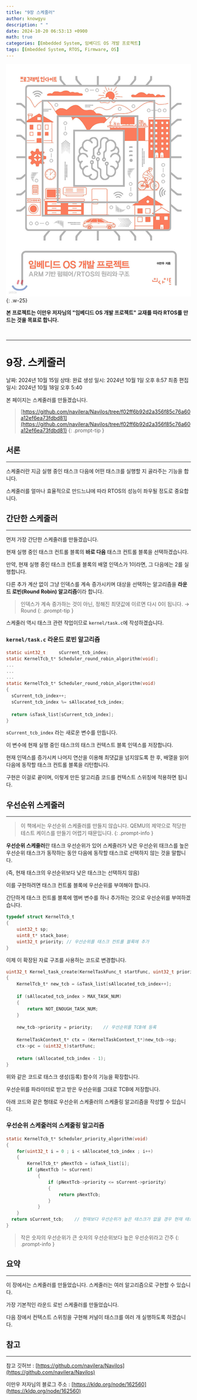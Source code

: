 ```yaml
---
title: "9장 스케줄러"
author: knowgyu
description: " "
date: 2024-10-20 06:53:13 +0900
math: true
categories: [Embedded System, 임베디드 OS 개발 프로젝트]
tags: [Embedded System, RTOS, Firmware, OS]
---
```


![image.png](/assets/img/OS/OS000.jpg){: .w-25}
<br>

**본 프로젝트는 이만우 저자님의 "임베디드 OS 개발 프로젝트" 교재를 따라 RTOS를 만드는 것을 목표로 합니다.**

<br>

***

# 9장. 스케줄러

날짜: 2024년 10월 15일
상태: 완료
생성 일시: 2024년 10월 1일 오후 8:57
최종 편집 일시: 2024년 10월 18일 오후 5:40

본 페이지는 스케줄러를 만들겠습니다.

> [https://github.com/navilera/Navilos/tree/f02ff6b92d2a356f85c76a60a12ef6ea73fdbd81](https://github.com/navilera/Navilos/tree/f02ff6b92d2a356f85c76a60a12ef6ea73fdbd81)
{: .prompt-tip }

## 서론
***
스케줄러란 지금 실행 중인 태스크 다음에 어떤 태스크를 실행할 지 골라주는 기능을 합니다.

스케줄러를 얼마나 효율적으로 만드느냐에 따라 RTOS의 성능이 좌우될 정도로 중요합니다.

## 간단한 스케줄러
***
먼저 가장 간단한 스케줄러를 만들겠습니다.

현재 실행 중인 태스크 컨트롤 블록의 **바로 다음** 태스크 컨트롤 블록을 선택하겠습니다.

만약, 현재 실행 중인 태스크 컨트롤 블록의 배열 인덱스가 1이라면, 그 다음에는 2를 실행합니다.

다른 추가 계산 없이 그냥 인덱스를 계속 증가시키며 대상을 선택하는 알고리즘을 **라운드 로빈(Round Robin) 알고리즘**이라 합니다.

> 인덱스가 계속 증가하는 것이 아닌, 정해진 최댓값에 이르면 다시 0이 됩니다. → Round
{: .prompt-tip }

스케줄러 역시 태스크 관련 작업이므로 `kernel/task.c`에 작성하겠습니다.

### `kernel/task.c` 라운드 로빈 알고리즘

```c
static uint32_t     sCurrent_tcb_index;
static KernelTcb_t* Scheduler_round_robin_algorithm(void);
...
...
...
static KernelTcb_t* Scheduler_round_robin_algorithm(void)
{
  sCurrent_tcb_index++;
  sCurrent_tcb_index %= sAllocated_tcb_index;

  return &sTask_list[sCurrent_tcb_index];
}
```

`sCurrent_tcb_index` 라는 새로운 변수를 만듭니다.

이 변수에 현재 실행 중인 태스크의 태스크 컨텍스트 블록 인덱스를 저장합니다.

현재 인덱스를 증가시켜 나머지 연산을 이용해 최댓값을 넘지않도록 한 후, 배열을 읽어 다음에 동작할 태스크 컨트롤 블록을 리턴합니다.

구현은 이걸로 끝이며, 이렇게 만든 알고리즘 코드를 컨텍스트 스위칭에 적용하면 됩니다.

## 우선순위 스케줄러
***
> 이 책에서는 우선순위 스케줄러를 만들지 않습니다.
QEMU의 제약으로 적당한 테스트 케이스를 만들기 어렵기 때문입니다.
{: .prompt-info }

**우선순위 스케줄러**란 태스크 우선순위가 있어 스케줄러가 낮은 우선순위 태크스를 높은 우선순위 태스크가 동작하는 동안 다음에 동작할 태스크로 선택하지 않는 것을 말합니다.

(즉, 현재 태스크의 우선순위보다 낮은 태스크는 선택하지 않음)

이를 구현하려면 태스크 컨트롤 블록에 우선순위를 부여해야 합니다.

간단하게 태스크 컨트롤 블록에 멤버 변수를 하나 추가하는 것으로 우선순위를 부여하겠습니다.

```c
typedef struct KernelTcb_t
{
	uint32_t sp;
	uint8_t* stack_base;
	uint32_t priority; // 우선순위를 태스크 컨트롤 블록에 추가
}
```

이제 이 확장된 자료 구조를 사용하는 코드로 변경합니다.

```c
uint32_t Kernel_task_create(KernelTaskFunc_t startFunc, uint32_t priority)
{
	KernelTcb_t* new_tcb = &sTask_list[sAllocated_tcb_index++];
	
	if (sAllocated_tcb_index > MAX_TASK_NUM)
	{
		return NOT_ENOUGH_TASK_NUM;
	}
	
	new_tcb->priority = priority;    // 우선순위를 TCB에 등록
	
	KernelTaskContext_t* ctx = (KernelTaskContext_t*)new_tcb->sp;
	ctx->pc = (uint32_t)startFunc;
	
	return (sAllocated_tcb_index - 1);
}
```

위와 같은 코드로 태스크 생성(등록) 함수의 기능을 확장합니다.

우선순위를 파라미터로 받고 받은 우선순위를 그대로 TCB에 저장합니다.

아래 코드와 같은 형태로 우선순위 스케줄러의 스케줄링 알고리즘을 작성할 수 있습니다.

### 우선순위 스케줄러의 스케줄링 알고리즘

```c
static KernelTcb_t* Scheduler_priority_algorithm(void)
{
	for(uint32_t i = 0 ; i < sAllocated_tcb_index ; i++)
	{
		KernelTcb_t* pNextTcb = &sTask_list[i];
		if (pNextTcb != sCurrent)
			{
				if (pNextTcb->priority <= sCurrent->priority)
				{
					return pNextTcb;
				}
			}
	}
  return sCurrent_tcb;    // 현재보다 우선순위가 높은 태스크가 없을 경우 현재 태스크 실행
}
```

> 작은 숫자의 우선순위가 큰 숫자의 우선순위보다 높은 우선순위라고 간주
{: .prompt-info }

## 요약
***
이 장에서는 스케줄러를 만들었습니다. 스케줄러는 여러 알고리즘으로 구현할 수 있습니다.

가장 기본적인 라운드 로빈 스케줄러를 만들었습니다.

다음 장에서 컨텍스트 스위칭을 구현해 커널이 태스크를 여러 개 실행하도록 하겠습니다.

## 참고
***

참고 깃허브 : [https://github.com/navilera/Navilos](https://github.com/navilera/Navilos)

이만우 저자님의 블로그 주소 : [https://kldp.org/node/162560](https://kldp.org/node/162560)

